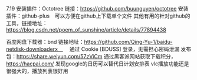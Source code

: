 7.19
安装插件：Octotree 链接：https://github.com/buunguyen/octotree
安装插件：github-plus　可以方便在github上下载单个文件
其他有用的针对github的工具，链接地址：https://blog.csdn.net/poem_of_sunshine/article/details/77894438

百度网盘下载器：bnd 链接地址：https://github.com/Qing-Yu-1/baidu-netdisk-downloaderx　
			　通过 Cookie [BDUSS] 登录，无需担心密码泄漏
			发布包：https://share.weiyun.com/57zViCm
			通过黑客派网站获取下载积分，https://hacpai.com/
发现google的日历可以替代日计划安排表
vlc播放功能还是很强大的，播放列表很好用







